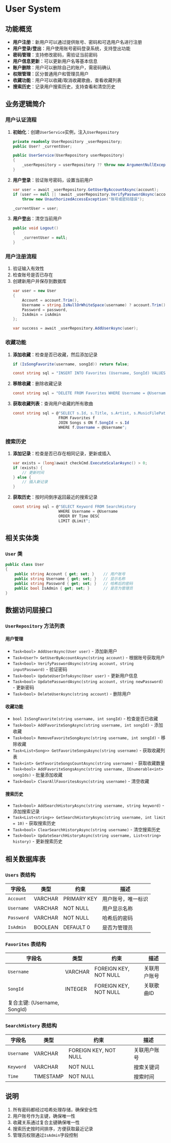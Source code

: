 # User  System

## 功能概览

- **用户注册**：新用户可以通过提供账号、密码和可选用户名进行注册
- **用户登录/登出**：用户使用账号密码登录系统，支持登出功能
- **密码管理**：支持修改密码，需验证当前密码
- **用户信息更新**：可以更新用户名等基本信息
- **账户删除**：用户可以删除自己的账户，需密码确认
- **权限管理**：区分普通用户和管理员用户
- **收藏功能**：用户可以收藏/取消收藏歌曲，查看收藏列表
- **搜索历史**：记录用户搜索历史，支持查看和清空历史

## 业务逻辑简介

### 用户认证流程

1. **初始化**：创建`UserService`实例，注入`UserRepository`
   ```csharp
   private readonly UserRepository _userRepository;
   public User? _currentUser;
   
   public UserService(UserRepository userRepository)
   {
       _userRepository = userRepository ?? throw new ArgumentNullException(nameof(userRepository));
   }
   ```

2. **用户登录**：验证账号密码，设置当前用户
   ```csharp
   var user = await _userRepository.GetUserByAccountAsync(account);
   if (user == null || !await _userRepository.VerifyPasswordAsync(account, password))
       throw new UnauthorizedAccessException("账号或密码错误");
   
   _currentUser = user;
   ```

3. **用户登出**：清空当前用户
   ```csharp
   public void Logout()
   {
       _currentUser = null;
   }
   ```

### 用户注册流程

1. 验证输入有效性
2. 检查账号是否已存在
3. 创建新用户并保存到数据库
   ```csharp
   var user = new User
   {
       Account = account.Trim(),
       Username = string.IsNullOrWhiteSpace(username) ? account.Trim() : username.Trim(),
       Password = password,
       IsAdmin = isAdmin
   };
   
   var success = await _userRepository.AddUserAsync(user);
   ```

### 收藏功能

1. **添加收藏**：检查是否已收藏，然后添加记录
   ```csharp
   if (IsSongFavorite(username, songId)) return false;
   
   const string sql = "INSERT INTO Favorites (Username, SongId) VALUES (@Username, @SongId)";
   ```

2. **移除收藏**：删除收藏记录
   ```csharp
   const string sql = "DELETE FROM Favorites WHERE Username = @Username AND SongId = @SongId";
   ```

3. **获取收藏列表**：查询用户收藏的所有歌曲
   ```csharp
   const string sql = @"SELECT s.Id, s.Title, s.Artist, s.MusicFilePath, s.LrcFilePath, s.Downloaded, s.Duration
                       FROM Favorites f
                       JOIN Songs s ON f.SongId = s.Id
                       WHERE f.Username = @Username";
   ```

### 搜索历史

1. **添加记录**：检查是否已存在相同记录，更新或插入
   ```csharp
   var exists = (long)await checkCmd.ExecuteScalarAsync() > 0;
   if (exists) {
       // 更新时间
   } else {
       // 插入新记录
   }
   ```

2. **获取历史**：按时间倒序返回最近的搜索记录
   ```csharp
   const string sql = @"SELECT Keyword FROM SearchHistory 
                       WHERE Username = @Username 
                       ORDER BY Time DESC 
                       LIMIT @Limit";
   ```

## 相关实体类

### `User` 类
```csharp
public class User
{
    public string Account { get; set; }    // 用户账号
    public string Username { get; set; }   // 显示名称
    public string Password { get; set; }   // 哈希后的密码
    public bool IsAdmin { get; set; }      // 是否为管理员
}
```

## 数据访问层接口

### `UserRepository` 方法列表

#### 用户管理
- `Task<bool> AddUserAsync(User user)` - 添加新用户
- `Task<User?> GetUserByAccountAsync(string account)` - 根据账号获取用户
- `Task<bool> VerifyPasswordAsync(string account, string inputPassword)` - 验证密码
- `Task<bool> UpdateUserInfoAsync(User user)` - 更新用户信息
- `Task<bool> UpdatePasswordAsync(string account, string newPassword)` - 更新密码
- `Task<bool> DeleteUserAsync(string account)` - 删除用户

#### 收藏功能
- `bool IsSongFavorite(string username, int songId)` - 检查是否已收藏
- `Task<bool> AddFavoriteSongAsync(string username, int songId)` - 添加收藏
- `Task<bool> RemoveFavoriteSongAsync(string username, int songId)` - 移除收藏
- `Task<List<Song>> GetFavoriteSongsAsync(string username)` - 获取收藏列表
- `Task<int> GetFavoriteSongsCountAsync(string username)` - 获取收藏数量
- `Task<bool> AddFavoriteSongsAsync(string username, IEnumerable<int> songIds)` - 批量添加收藏
- `Task<bool> ClearAllFavoritesAsync(string username)` - 清空收藏

#### 搜索历史
- `Task<bool> AddSearchHistoryAsync(string username, string keyword)` - 添加搜索记录
- `Task<List<string>> GetSearchHistoryAsync(string username, int limit = 10)` - 获取搜索历史
- `Task<bool> ClearSearchHistoryAsync(string username)` - 清空搜索历史
- `Task<bool> UpdateSearchHistoryAsync(string username, List<string> history)` - 更新搜索历史

## 相关数据库表

### `Users` 表结构

| 字段名       | 类型    | 约束       | 描述                     |
|-------------|---------|------------|--------------------------|
| `Account`   | VARCHAR | PRIMARY KEY| 用户账号，唯一标识       |
| `Username`  | VARCHAR | NOT NULL   | 用户显示名称             |
| `Password`  | VARCHAR | NOT NULL   | 哈希后的密码             |
| `IsAdmin`   | BOOLEAN | DEFAULT 0  | 是否为管理员             |

### `Favorites` 表结构

| 字段名       | 类型    | 约束                     | 描述                     |
|-------------|---------|--------------------------|--------------------------|
| `Username`  | VARCHAR | FOREIGN KEY, NOT NULL    | 关联用户账号             |
| `SongId`    | INTEGER | FOREIGN KEY, NOT NULL    | 关联歌曲ID               |
| 复合主键: (Username, SongId) |         |                          |                          |

### `SearchHistory` 表结构

| 字段名       | 类型      | 约束                     | 描述                     |
|-------------|-----------|--------------------------|--------------------------|
| `Username`  | VARCHAR   | FOREIGN KEY, NOT NULL    | 关联用户账号             |
| `Keyword`   | VARCHAR   | NOT NULL                 | 搜索关键词               |
| `Time`      | TIMESTAMP | NOT NULL                 | 搜索时间                 |

## 说明

1. 所有密码都经过哈希处理存储，确保安全性
2. 用户账号作为主键，确保唯一性
3. 收藏关系通过复合主键确保唯一性
4. 搜索历史按时间排序，方便获取最近记录
5. 管理员权限通过`IsAdmin`字段控制